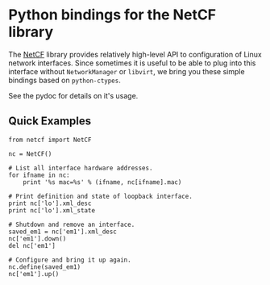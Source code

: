 # Python bindings for the NetCF library

The [NetCF][] library provides relatively high-level API to configuration of
Linux network interfaces. Since sometimes it is useful to be able to plug
into this interface without `NetworkManager` or `libvirt`, we bring you these
simple bindings based on `python-ctypes`.

See the pydoc for details on it's usage.

## Quick Examples

    from netcf import NetCF

    nc = NetCF()

    # List all interface hardware addresses.
    for ifname in nc:
        print '%s mac=%s' % (ifname, nc[ifname].mac)

    # Print definition and state of loopback interface.
    print nc['lo'].xml_desc
    print nc['lo'].xml_state

    # Shutdown and remove an interface.
    saved_em1 = nc['em1'].xml_desc
    nc['em1'].down()
    del nc['em1']

    # Configure and bring it up again.
    nc.define(saved_em1)
    nc['em1'].up()


[NetCF]: https://fedorahosted.org/netcf/
